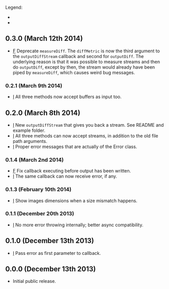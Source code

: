 Legend:
  - [I]: improvement
  - [F]: fix

## 0.3.0 (March 12th 2014)
- [F] Deprecate `measureDiff`. The `diffMetric` is now the third argument to the `outputDiffStream` callback and second for `outputDiff`. The underlying reason is that it was possible to measure streams and then do `outputDiff`, except by then, the stream would already have been piped by `measureDiff`, which causes weird bug messages.

### 0.2.1 (March 9th 2014)
- [I] All three methods now accept buffers as input too.

## 0.2.0 (March 8th 2014)
- [I] New `outputDiffStream` that gives you back a stream. See README and example folder.
- [I] All three methods can now accept streams, in addition to the old file path arguments.
- [I] Proper error messages that are actually of the Error class.

### 0.1.4 (March 2nd 2014)
- [F] Fix callback executing before output has been written.
- [I] The same callback can now receive error, if any.

### 0.1.3 (February 10th 2014)
- [I] Show images dimensions when a size mismatch happens.

### 0.1.1 (December 20th 2013)
- [I] No more error throwing internally; better async compatibility.

## 0.1.0 (December 13th 2013)
- [I] Pass error as first parameter to callback.

## 0.0.0 (December 13th 2013)
- Initial public release.
